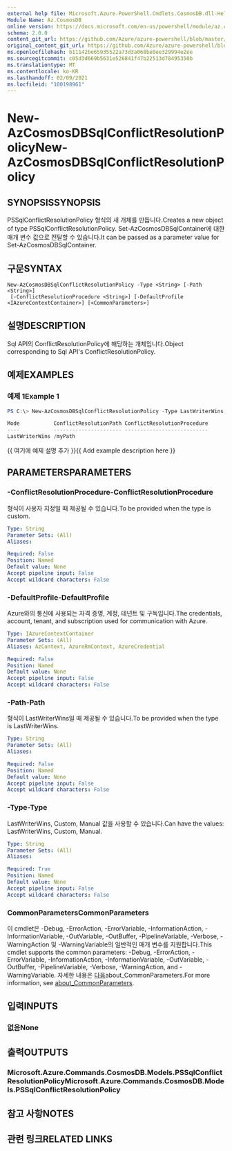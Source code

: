 ```yaml
---
external help file: Microsoft.Azure.PowerShell.Cmdlets.CosmosDB.dll-Help.xml
Module Name: Az.CosmosDB
online version: https://docs.microsoft.com/en-us/powershell/module/az.cosmosdb/new-azcosmosdbsqlconflictresolutionpolicy
schema: 2.0.0
content_git_url: https://github.com/Azure/azure-powershell/blob/master/src/CosmosDB/CosmosDB/help/New-AzCosmosDBSqlConflictResolutionPolicy.md
original_content_git_url: https://github.com/Azure/azure-powershell/blob/master/src/CosmosDB/CosmosDB/help/New-AzCosmosDBSqlConflictResolutionPolicy.md
ms.openlocfilehash: b11142be65935522a73d3a068be0ee329994e2ee
ms.sourcegitcommit: c05d3d669b5631e526841f47b22513d78495350b
ms.translationtype: MT
ms.contentlocale: ko-KR
ms.lasthandoff: 02/09/2021
ms.locfileid: "100198961"
---
```

# <span data-ttu-id="edb26-101">New-AzCosmosDBSqlConflictResolutionPolicy</span><span class="sxs-lookup"><span data-stu-id="edb26-101">New-AzCosmosDBSqlConflictResolutionPolicy</span></span>

## <span data-ttu-id="edb26-102">SYNOPSIS</span><span class="sxs-lookup"><span data-stu-id="edb26-102">SYNOPSIS</span></span>
<span data-ttu-id="edb26-103">PSSqlConflictResolutionPolicy 형식의 새 개체를 만듭니다.</span><span class="sxs-lookup"><span data-stu-id="edb26-103">Creates a new object of type PSSqlConflictResolutionPolicy.</span></span> <span data-ttu-id="edb26-104">Set-AzCosmosDBSqlContainer에 대한 매개 변수 값으로 전달할 수 있습니다.</span><span class="sxs-lookup"><span data-stu-id="edb26-104">It can be passed as a parameter value for Set-AzCosmosDBSqlContainer.</span></span>

## <span data-ttu-id="edb26-105">구문</span><span class="sxs-lookup"><span data-stu-id="edb26-105">SYNTAX</span></span>

```
New-AzCosmosDBSqlConflictResolutionPolicy -Type <String> [-Path <String>]
 [-ConflictResolutionProcedure <String>] [-DefaultProfile <IAzureContextContainer>] [<CommonParameters>]
```

## <span data-ttu-id="edb26-106">설명</span><span class="sxs-lookup"><span data-stu-id="edb26-106">DESCRIPTION</span></span>
<span data-ttu-id="edb26-107">Sql API의 ConflictResolutionPolicy에 해당하는 개체입니다.</span><span class="sxs-lookup"><span data-stu-id="edb26-107">Object corresponding to Sql API's ConflictResolutionPolicy.</span></span>

## <span data-ttu-id="edb26-108">예제</span><span class="sxs-lookup"><span data-stu-id="edb26-108">EXAMPLES</span></span>

### <span data-ttu-id="edb26-109">예제 1</span><span class="sxs-lookup"><span data-stu-id="edb26-109">Example 1</span></span>
```powershell
PS C:\> New-AzCosmosDBSqlConflictResolutionPolicy -Type LastWriterWins -Path "/myPath"

Mode           ConflictResolutionPath ConflictResolutionProcedure
----           ---------------------- ---------------------------
LastWriterWins /myPath
```

<span data-ttu-id="edb26-110">{{ 여기에 예제 설명 추가 }}</span><span class="sxs-lookup"><span data-stu-id="edb26-110">{{ Add example description here }}</span></span>

## <span data-ttu-id="edb26-111">PARAMETERS</span><span class="sxs-lookup"><span data-stu-id="edb26-111">PARAMETERS</span></span>

### <span data-ttu-id="edb26-112">-ConflictResolutionProcedure</span><span class="sxs-lookup"><span data-stu-id="edb26-112">-ConflictResolutionProcedure</span></span>
<span data-ttu-id="edb26-113">형식이 사용자 지정일 때 제공될 수 있습니다.</span><span class="sxs-lookup"><span data-stu-id="edb26-113">To be provided when the type is custom.</span></span>

```yaml
Type: String
Parameter Sets: (All)
Aliases:

Required: False
Position: Named
Default value: None
Accept pipeline input: False
Accept wildcard characters: False
```

### <span data-ttu-id="edb26-114">-DefaultProfile</span><span class="sxs-lookup"><span data-stu-id="edb26-114">-DefaultProfile</span></span>
<span data-ttu-id="edb26-115">Azure와의 통신에 사용되는 자격 증명, 계정, 테넌트 및 구독입니다.</span><span class="sxs-lookup"><span data-stu-id="edb26-115">The credentials, account, tenant, and subscription used for communication with Azure.</span></span>

```yaml
Type: IAzureContextContainer
Parameter Sets: (All)
Aliases: AzContext, AzureRmContext, AzureCredential

Required: False
Position: Named
Default value: None
Accept pipeline input: False
Accept wildcard characters: False
```

### <span data-ttu-id="edb26-116">-Path</span><span class="sxs-lookup"><span data-stu-id="edb26-116">-Path</span></span>
<span data-ttu-id="edb26-117">형식이 LastWriterWins일 때 제공될 수 있습니다.</span><span class="sxs-lookup"><span data-stu-id="edb26-117">To be provided when the type is LastWriterWins.</span></span>

```yaml
Type: String
Parameter Sets: (All)
Aliases:

Required: False
Position: Named
Default value: None
Accept pipeline input: False
Accept wildcard characters: False
```

### <span data-ttu-id="edb26-118">-Type</span><span class="sxs-lookup"><span data-stu-id="edb26-118">-Type</span></span>
<span data-ttu-id="edb26-119">LastWriterWins, Custom, Manual 값을 사용할 수 있습니다.</span><span class="sxs-lookup"><span data-stu-id="edb26-119">Can have the values: LastWriterWins, Custom, Manual.</span></span>

```yaml
Type: String
Parameter Sets: (All)
Aliases:

Required: True
Position: Named
Default value: None
Accept pipeline input: False
Accept wildcard characters: False
```

### <span data-ttu-id="edb26-120">CommonParameters</span><span class="sxs-lookup"><span data-stu-id="edb26-120">CommonParameters</span></span>
<span data-ttu-id="edb26-121">이 cmdlet은 -Debug, -ErrorAction, -ErrorVariable, -InformationAction, -InformationVariable, -OutVariable, -OutBuffer, -PipelineVariable, -Verbose, -WarningAction 및 -WarningVariable의 일반적인 매개 변수를 지원합니다.</span><span class="sxs-lookup"><span data-stu-id="edb26-121">This cmdlet supports the common parameters: -Debug, -ErrorAction, -ErrorVariable, -InformationAction, -InformationVariable, -OutVariable, -OutBuffer, -PipelineVariable, -Verbose, -WarningAction, and -WarningVariable.</span></span> <span data-ttu-id="edb26-122">자세한 내용은 [다음](http://go.microsoft.com/fwlink/?LinkID=113216)about_CommonParameters.</span><span class="sxs-lookup"><span data-stu-id="edb26-122">For more information, see [about_CommonParameters](http://go.microsoft.com/fwlink/?LinkID=113216).</span></span>

## <span data-ttu-id="edb26-123">입력</span><span class="sxs-lookup"><span data-stu-id="edb26-123">INPUTS</span></span>

### <span data-ttu-id="edb26-124">없음</span><span class="sxs-lookup"><span data-stu-id="edb26-124">None</span></span>

## <span data-ttu-id="edb26-125">출력</span><span class="sxs-lookup"><span data-stu-id="edb26-125">OUTPUTS</span></span>

### <span data-ttu-id="edb26-126">Microsoft.Azure.Commands.CosmosDB.Models.PSSqlConflictResolutionPolicy</span><span class="sxs-lookup"><span data-stu-id="edb26-126">Microsoft.Azure.Commands.CosmosDB.Models.PSSqlConflictResolutionPolicy</span></span>

## <span data-ttu-id="edb26-127">참고 사항</span><span class="sxs-lookup"><span data-stu-id="edb26-127">NOTES</span></span>

## <span data-ttu-id="edb26-128">관련 링크</span><span class="sxs-lookup"><span data-stu-id="edb26-128">RELATED LINKS</span></span>

